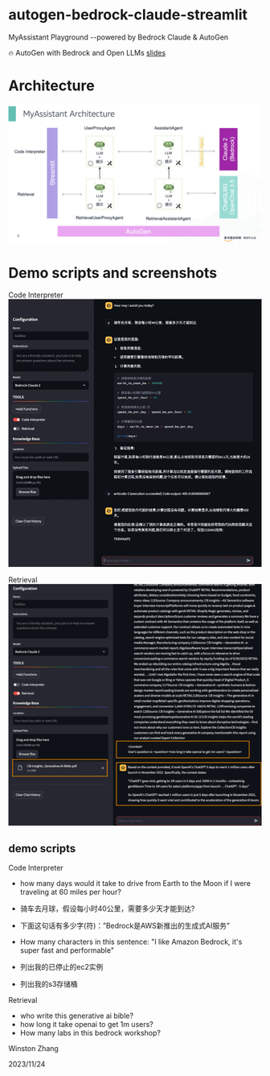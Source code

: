 # autogen-bedrock-claude-streamlit
MyAssistant Playground --powered by Bedrock Claude &amp; AutoGen

:fire: AutoGen with Bedrock and Open LLMs [slides](assets/AutoGen%20with%20Bedrock%20and%20Open%20LLMs.pptx)

# Architecture
![](assets/arch.png)

# Demo scripts and screenshots
Code Interpreter
![Code Interpreter](assets/demo-1.jpg)

Retrieval
![Retrieval](assets/retrieval.png)

## demo scripts
Code Interpreter
- how many days would it take to drive from Earth to the Moon if I were traveling at 60 miles per hour?
- 骑车去月球，假设每小时40公里，需要多少天才能到达?

- 下面这句话有多少字(符)：”Bedrock是AWS新推出的生成式AI服务”
- How many characters in this sentence: "I like Amazon Bedrock, it's super fast and performable"

- 列出我的已停止的ec2实例
- 列出我的s3存储桶

Retrieval
- who write this generative ai bible? 
- how long it take openai to get 1m users? 
- How many labs in this bedrock workshop?

Winston Zhang

2023/11/24